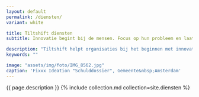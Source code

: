 ```yaml
---
layout: default
permalink: /diensten/
variant: white

title: Tiltshift diensten
subtitle: Innovatie begint bij de mensen. Focus op hun probleem en laat de techniek volgen. Dan ontstaat de oplossing.

description: "Tiltshift helpt organisaties bij het beginnen met innovatie. Met duidelijke methodes voor het opzetten van innovatielabs en innovatieprogramma's, het in kaart brengen van problemen en kansen, en het begeleiden en/of uitvoeren van innovatietrajecten."
keywords: ""

image: "assets/img/foto/IMG_8562.jpg"
caption: 'Fixxx Ideation "Schulddossier", Gemeente&nbsp;Amsterdam'
---
```

{{ page.description }}
{% include collection.md collection=site.diensten %}
